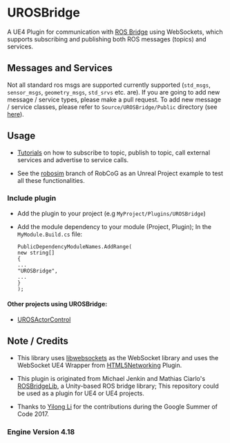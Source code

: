 # UROSBridge

A UE4 Plugin for communication with [ROS Bridge](http://wiki.ros.org/rosbridge_suite) using WebSockets, which supports subscribing and publishing both ROS messages (topics) and services. 

## Messages and Services

Not all standard ros msgs are supported currently supported (`std_msgs`, `sensor_msgs`, `geometry_msgs`, `std_srvs` etc. are). If you are going to add new message / service types, please make a pull request. To add new message / service classes, please refer to `Source/UROSBridge/Public` directory (see [here](Source/UROSBridge/Public/)).

## Usage 

* [Tutorials](Documentation/Examples.md) on how to subscribe to topic, publish to topic, call external services and advertise to service calls. 

* See the [robosim](https://github.com/robcog-iai/RobCoG/tree/robosim) branch of RobCoG as an Unreal Project example to test all these functionalities.

### Include plugin

-   Add the plugin to your project (e.g `MyProject/Plugins/UROSBridge`)      

-   Add the module dependency to your module (Project, Plugin); In the
    `MyModule.Build.cs` file:  

		PublicDependencyModuleNames.AddRange(  
		new string[]  
		{  
		...  
		"UROSBridge",
		...  
		}  
		);  

#### Other projects using UROSBridge:

 * [UROSActorControl](https://github.com/bbferka/UROSActorControl)

## Note / Credits

* This library uses [libwebsockets](http://libwebsockets.org/) as the WebSocket library and uses the WebSocket UE4 Wrapper from [HTML5Networking](https://github.com/ankitkk/HTML5Networking) Plugin.

* This plugin is originated from Michael Jenkin and Mathias Ciarlo's [ROSBridgeLib](https://github.com/MathiasCiarlo/ROSBridgeLib), a Unity-based ROS bridge library; This repository could be used as a plugin for UE4 or UE4 projects.

* Thanks to [Yilong Li](https://github.com/gnoliyil) for the contributions during the Google Summer of Code 2017.

### Engine Version 4.18
